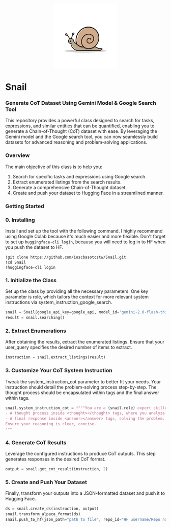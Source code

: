 <div align="center">
    <img src="img/snail_mascot.png" width="200px" height="200px">
</div>


# Snail
### Generate CoT Dataset Using Gemini Model & Google Search Tool

This repository provides a powerful class designed to search for tasks, expressions, and similar entities that can be quantified, enabling you to generate a Chain-of-Thought (CoT) dataset with ease. By leveraging the Gemini model and the Google search tool, you can now seamlessly build datasets for advanced reasoning and problem-solving applications.

### Overview

The main objective of this class is to help you:
1. Search for specific tasks and expressions using Google search.
2. Extract enumerated listings from the search results.
3. Generate a comprehensive Chain-of-Thought dataset.
4. Create and push your dataset to Hugging Face in a streamlined manner.

### Getting Started

 ### 0. Installing 
Install and set up the tool with the following command. I highly recommend using Google Colab because it's much easier and more flexible.
Don't forget to set up `huggingface-cli login`, because you will need to log in to HF when you push the dataset to HF. 
   ```text
   !git clone https://github.com/ioscbasotcstw/Snail.git
   !cd Snail
   !huggingface-cli login
   ```
 ### 1. Initialize the Class
Set up the class by providing all the necessary parameters. One key parameter is role, which tailors the context for more relevant system instructions via system_instruction_google_search.
   ```python
   snail = Snail(google_api_key=google_api, model_id='gemini-2.0-flash-thinking-exp-01-21', user_query="List a 20 math problems from easiest to hard and numerate their", role="mathematician")
   result = snail.searching()
   ```
 ### 2. Extract Enumerations
After obtaining the results, extract the enumerated listings. Ensure that your user_query specifies the desired number of items to extract.
  ```python
  instruction = snail.extract_listings(result)
  ```
 ### 3. Customize Your CoT System Instruction
Tweak the system_instruction_cot parameter to better fit your needs. Your instruction should detail the problem-solving process step-by-step. The thought process should be encapsulated within <thought></thought> tags and the final answer within <answer></answer> tags.
  ```python
  snail.system_instruction_cot = f"""You are a {snail.role} expert skilled at explaining step by step mathematician problems, using a Chain of Thought (CoT) framework. Your response must include:
- A thought process inside <thought></thought> tags, where you analyze the problem.
- A final response inside <answer></answer> tags, solving the problem.
Ensure your reasoning is clear, concise.
 """
```
 ### 4. Generate CoT Results
Leverage the configured instructions to produce CoT outputs. This step generates responses in the desired CoT format.
  ```python   
  output = snail.get_cot_result(instruction, 2)
  ```
 ### 5. Create and Push Your Dataset
Finally, transform your outputs into a JSON-formatted dataset and push it to Hugging Face. 
  ```python
  ds = snail.create_ds(instruction, output)
  snail.transform_alpaca_format(ds)
  snail.push_to_hf(json_path="path to file", repo_id="HF username/Repo name")
  ```
